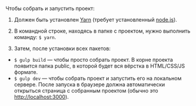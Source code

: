 Чтобы собрать и запустить проект:

1. Должен быть установлен [Yarn](https://yarnpkg.com) (требует установленный [node.js](https://nodejs.org)).

2. В командной строке, находясь в папке с проектом, нужно выполнить команду: `$ yarn`.

3. Затем, после установки всех пакетов:
  - `$ gulp build` — чтобы просто собрать проект. В корне проекта появится папка public, в которой будет вся вёрстка в HTML/CSS/JS формате.
  - `$ gulp dev` — чтобы собрать проект и запустить его на локальном сервере. После запуска в браузере должна автоматически открыться страница с собранным проектом (обычно это [http://localhost:3000](http://localhost:3000)).
